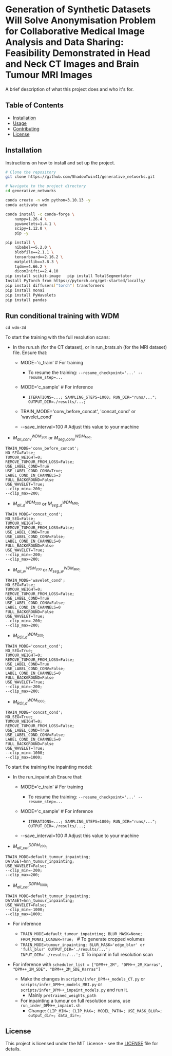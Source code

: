 # Generation of Synthetic Datasets Will Solve Anonymisation Problem for Collaborative Medical Image Analysis and Data Sharing: Feasibility Demonstrated in Head and Neck CT Images and Brain Tumour MRI Images

A brief description of what this project does and who it's for.

## Table of Contents

- [Installation](#installation)
- [Usage](#usage)
- [Contributing](#contributing)
- [License](#license)

## Installation

Instructions on how to install and set up the project.

```bash
# Clone the repository
git clone https://github.com/ShadowTwin41/generative_networks.git

# Navigate to the project directory
cd generative_networks

conda create -n wdm python=3.10.13 -y
conda activate wdm

conda install -c conda-forge \
    numpy=1.26.4 \
    pywavelets=1.4.1 \
    scipy=1.12.0 \
    pip -y

pip install \
    nibabel==5.2.0 \
    blobfile==2.1.1 \
    tensorboard==2.16.2 \
    matplotlib==3.8.3 \
    tqdm==4.66.2 \
    dicom2nifti==2.4.10
pip install scikit-image   pip install TotalSegmentator
Install PyTorch from https://pytorch.org/get-started/locally/
pip install diffusers["torch"] transformers
pip install monai
pip install PyWavelets
pip install pandas
```

## Run conditional training with WDM
```cd wdm-3d```

To start the training with the full resolution scans:
  *   In the run.sh (for the CT dataset), or in run_brats.sh (for the MRI dataset) file. Ensure that:
      * MODE='c_train' # For training
        * To resume the training: ```--resume_checkpoint='...' --resume_step=...```

      * MODE='c_sample' # For inference
        * ```ITERATIONS=...; SAMPLING_STEPS=1000; RUN_DIR="runs/..."; OUTPUT_DIR=./results/...; ```
      * TRAIN_MODE='conv_before_concat', 'concat_cond' or 'wavelet_cond'
      * --save_interval=100 # Adjust this value to your machine

  * $M_{all\_conv}^{WDM_{200}}$ or $M_{seg\_conv}^{WDM_{MRI}}$:
```
TRAIN_MODE='conv_before_concat';
NO_SEG=False;
TUMOUR_WEIGHT=0;
REMOVE_TUMOUR_FROM_LOSS=False;
USE_LABEL_COND=True
USE_LABEL_COND_CONV=True;
LABEL_COND_IN_CHANNELS=3
FULL_BACKGROUND=False
USE_WAVELET=True;
--clip_min=-200;
--clip_max=200;
```

  * $M_{all\_d}^{WDM_{200}}$ or $M_{seg\_d}^{WDM_{MRI}}$:
```
TRAIN_MODE='concat_cond';
NO_SEG=False;
TUMOUR_WEIGHT=0;
REMOVE_TUMOUR_FROM_LOSS=False;
USE_LABEL_COND=True
USE_LABEL_COND_CONV=False;
LABEL_COND_IN_CHANNELS=0
FULL_BACKGROUND=False
USE_WAVELET=True;
--clip_min=-200;
--clip_max=200;
```

  * $M_{all\_w}^{WDM_{200}}$ or $M_{seg\_w}^{WDM_{MRI}}$:
```
TRAIN_MODE='wavelet_cond';
NO_SEG=False;
TUMOUR_WEIGHT=0;
REMOVE_TUMOUR_FROM_LOSS=False;
USE_LABEL_COND=True
USE_LABEL_COND_CONV=False;
LABEL_COND_IN_CHANNELS=0
FULL_BACKGROUND=False
USE_WAVELET=True;
--clip_min=-200;
--clip_max=200;
```

  * $M_{ROI\_d}^{WDM_{200}}$:
```
TRAIN_MODE='concat_cond';
NO_SEG=True;
TUMOUR_WEIGHT=0;
REMOVE_TUMOUR_FROM_LOSS=False;
USE_LABEL_COND=True
USE_LABEL_COND_CONV=False;
LABEL_COND_IN_CHANNELS=0
FULL_BACKGROUND=False
USE_WAVELET=True;
--clip_min=-200;
--clip_max=200;
```

  * $M_{ROI\_d}^{WDM_{1000}}$:
```
TRAIN_MODE='concat_cond';
NO_SEG=True;
TUMOUR_WEIGHT=0;
REMOVE_TUMOUR_FROM_LOSS=False;
USE_LABEL_COND=True
USE_LABEL_COND_CONV=False;
LABEL_COND_IN_CHANNELS=0
FULL_BACKGROUND=False
USE_WAVELET=True;
--clip_min=-1000;
--clip_max=1000;
```

To start the training the inpainting model:
  *   In the run_inpaint.sh Ensure that:
      * MODE='c_train' # For training
        * To resume the training: ```--resume_checkpoint='...' --resume_step=...```

      * MODE='c_sample' # For inference
        * ```ITERATIONS=...; SAMPLING_STEPS=1000; RUN_DIR="runs/..."; OUTPUT_DIR=./results/...; ```
      * --save_interval=100 # Adjust this value to your machine
  
  * $M_{all\_cat}^{DDPM_{200}}$:
```
TRAIN_MODE=default_tumour_inpainting; 
DATASET=hnn_tumour_inpainting; 
USE_WAVELET=False;
--clip_min=-200;
--clip_max=200;
```

  * $M_{all\_cat}^{DDPM_{1000}}$:
```
TRAIN_MODE=default_tumour_inpainting; 
DATASET=hnn_tumour_inpainting; 
USE_WAVELET=False;
--clip_min=-1000;
--clip_max=1000;
```

* For inference
  * ```TRAIN_MODE=default_tumour_inpainting; BLUR_MASK=None; FROM_MONAI_LOADER=True; ``` # To generate cropped volumes
  * ```TRAIN_MODE=tumour_inpainting; BLUR_MASK='edge_blur' or 'full_blur' OUTPUT_DIR='./results/...'; INPUT_DIR='./results/...';``` # To inpaint in full resolution scan 


* For inference with ```scheduler_list = ["DPM++_2M", "DPM++_2M_Karras", "DPM++_2M_SDE", "DPM++_2M_SDE_Karras"]```
  * Make the changes in ```scripts/infer_DPM++_models_CT.py``` or ```scripts/infer_DPM++_models_MRI.py``` or ```scripts/infer_DPM++_inpaint_models.py``` and run it.
    * Mainly ```pretrained_weights_path```
  * For inpainting a tumour on full resolution scans, use ```run_inder_DPM++_inpaint.sh``` 
    * Change: ```CLIP_MIN=; CLIP_MAX=; MODEL_PATH=; USE_MASK_BLUR=; output_dir=; data_dir=;```
## License

This project is licensed under the MIT License - see the [LICENSE](LICENSE) file for details.